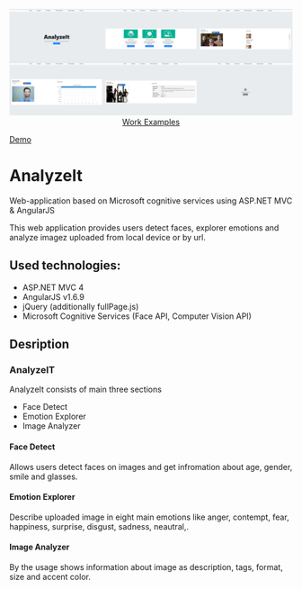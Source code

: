 <p align="center">
  <img src="https://github.com/hibace/AnalyzeIt/blob/master/scr/Preview.png" />
  <a href="https://github.com/hibace/AnalyzeIt/tree/master/scr"> Work Examples</a>
  <p><a href="analyzeit.azurewebsites.net"> Demo</a>
  </p>
</p>

# AnalyzeIt
Web-application based on Microsoft cognitive services using ASP.NET MVC &amp; AngularJS

This web application provides users detect faces, explorer emotions and analyze imagez uploaded from local device or by url.

## Used technologies:
- ASP.NET MVC 4
- AngularJS v1.6.9
- jQuery (additionally fullPage.js)
- Microsoft Cognitive Services (Face API, Computer Vision API)

## Desription

### AnalyzeIT
AnalyzeIt consists of main three sections
- Face Detect
- Emotion Explorer
- Image Analyzer

#### Face Detect
Allows users detect faces on images and get infromation about age, gender, smile and glasses.
#### Emotion Explorer
Describe uploaded image in eight main emotions like anger, contempt, fear, happiness, surprise, disgust, sadness, neautral,.
#### Image Analyzer
By the usage shows information about image as description, tags, format, size and accent color.
